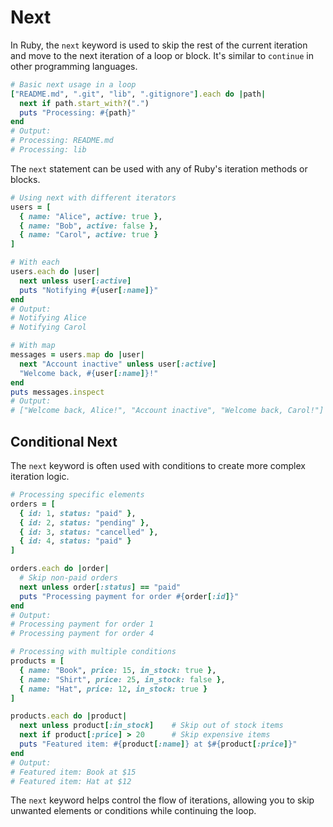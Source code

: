 # Next

In Ruby, the `next` keyword is used to skip the rest of the current iteration and move to the next iteration of a loop or block. It's similar to `continue` in other programming languages.

```ruby
# Basic next usage in a loop
["README.md", ".git", "lib", ".gitignore"].each do |path|
  next if path.start_with?(".")
  puts "Processing: #{path}"
end
# Output:
# Processing: README.md
# Processing: lib
```

The `next` statement can be used with any of Ruby's iteration methods or blocks.

```ruby
# Using next with different iterators
users = [
  { name: "Alice", active: true },
  { name: "Bob", active: false },
  { name: "Carol", active: true }
]

# With each
users.each do |user|
  next unless user[:active]
  puts "Notifying #{user[:name]}"
end
# Output:
# Notifying Alice
# Notifying Carol

# With map
messages = users.map do |user|
  next "Account inactive" unless user[:active]
  "Welcome back, #{user[:name]}!"
end
puts messages.inspect
# Output:
# ["Welcome back, Alice!", "Account inactive", "Welcome back, Carol!"]
```

## Conditional Next

The `next` keyword is often used with conditions to create more complex iteration logic.

```ruby
# Processing specific elements
orders = [
  { id: 1, status: "paid" },
  { id: 2, status: "pending" },
  { id: 3, status: "cancelled" },
  { id: 4, status: "paid" }
]

orders.each do |order|
  # Skip non-paid orders
  next unless order[:status] == "paid"
  puts "Processing payment for order #{order[:id]}"
end
# Output:
# Processing payment for order 1
# Processing payment for order 4

# Processing with multiple conditions
products = [
  { name: "Book", price: 15, in_stock: true },
  { name: "Shirt", price: 25, in_stock: false },
  { name: "Hat", price: 12, in_stock: true }
]

products.each do |product|
  next unless product[:in_stock]    # Skip out of stock items
  next if product[:price] > 20      # Skip expensive items
  puts "Featured item: #{product[:name]} at $#{product[:price]}"
end
# Output:
# Featured item: Book at $15
# Featured item: Hat at $12
```

The `next` keyword helps control the flow of iterations, allowing you to skip unwanted elements or conditions while continuing the loop. 